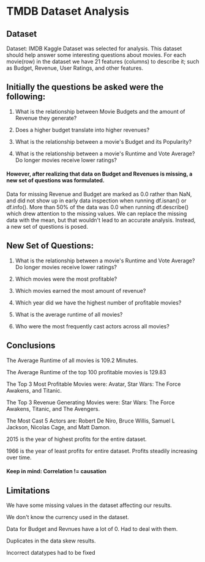 # TMDB Dataset Analysis


## Dataset
Dataset: IMDB Kaggle Dataset was selected for analysis. This dataset should help answer some interesting questions about movies. For each movie(row) in the dataset we have 21 features (columns) to describe it; such as Budget, Revenue, User Ratings, and other features.

## Initially the questions be asked were the following:

1) What is the relationship between Movie Budgets and the amount of Revenue they generate?

2) Does a higher budget translate into higher revenues?

3) What is the relationship between a movie's Budget and its Popularity?

4) What is the relationship between a movie's Runtime and Vote Average? Do longer movies receive lower ratings?

#### However, after realizing that data on Budget and Revenues is missing, a new set of questions was formulated. 

Data for missing Revenue and Budget are marked as 0.0 rather than NaN, and did not show up in early data inspection when running df.isnan() or df.info(). More than 50% of the data was 0.0 when running df.describe() which drew attention to the missing values. We can replace the missing data with the mean, but that wouldn't lead to an accurate analysis. Instead, a new set of questions is posed.

## New Set of Questions:

1) What is the relationship between a movie's Runtime and Vote Average? Do longer movies receive lower ratings?

2) Which movies were the most profitable?

3) Which movies earned the most amount of revenue?

4) Which year did we have the highest number of profitable movies?

6) What is the average runtime of all movies?

7) Who were the most frequently cast actors across all movies?

## Conclusions
The Average Runtime of all movies is 109.2 Minutes.

The Average Runtime of the top 100 profitable movies is 129.83

The Top 3 Most Profitable Movies were: Avatar, Star Wars: The Force Awakens, and Titanic.

The Top 3 Revenue Generating Movies were: Star Wars: The Force Awakens, Titanic, and The Avengers.

The Most Cast 5 Actors are: Robert De Niro, Bruce Willis, Samuel L Jackson, Nicolas Cage, and Matt Damon.

2015 is the year of highest profits for the entire dataset.

1966 is the year of least profits for entire dataset. Profits steadily increasing over time.

#### Keep in mind: Correlation != causation


## Limitations
We have some missing values in the dataset affecting our results.

We don't know the currency used in the dataset.

Data for Budget and Revnues have a lot of 0. Had to deal with them.

Duplicates in the data skew results.

Incorrect datatypes had to be fixed
